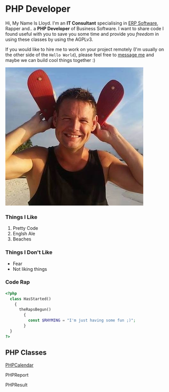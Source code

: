 # PHP Developer

Hi, My Name Is Lloyd. I'm an **IT Consultant** specialising in [ERP Software](https://www.erp.ie), Rapper and.. a **PHP Developer** of Business Software. I want to share code I found useful with you to save you some time and provide you _freedom_ in using these classes by using the AGPLv3. 

If you would like to hire me to work on your project remotely (I'm usually on the other side of the `Hello World`), please feel free to [message me](mailto:lloydhardy@gmail.com) and maybe we can build cool things together :)

![Image](beach.jpg)


### Things I Like

1. Pretty Code
2. Englsh Ale
3. Beaches


### Things I Don't Like

- Fear
- Not liking things


### Code Rap

```php
<?php
  class HasStarted() 
    {
      theRapsBegun()
        {
          const $RHYMING = "I'm just having some fun ;)";
        }
  }
?>
```


## PHP Classes

[PHPCalendar](https://lloydhardy.github.io/PHPCalendar)

PHPReport

PHPResult

